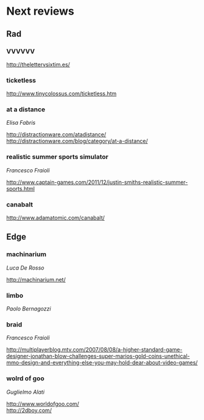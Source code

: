 # Next reviews

## Rad

### VVVVVV

http://thelettervsixtim.es/

### ticketless

http://www.tinycolossus.com/ticketless.htm

### at a distance

*Elisa Fabris*

http://distractionware.com/atadistance/<br/>
http://distractionware.com/blog/category/at-a-distance/

### realistic summer sports simulator

*Francesco Fraioli*

http://www.captain-games.com/2011/12/justin-smiths-realistic-summer-sports.html

### canabalt

http://www.adamatomic.com/canabalt/

## Edge

### machinarium

*Luca De Rosso*

http://machinarium.net/

### limbo

*Paolo Bernagozzi*

### braid

*Francesco Fraioli*

http://multiplayerblog.mtv.com/2007/08/08/a-higher-standard-game-designer-jonathan-blow-challenges-super-marios-gold-coins-unethical-mmo-design-and-everything-else-you-may-hold-dear-about-video-games/

### wolrd of goo

*Guglielmo Alati*

http://www.worldofgoo.com/<br/>
http://2dboy.com/
